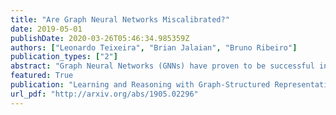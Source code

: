 ```yaml
---
title: "Are Graph Neural Networks Miscalibrated?"
date: 2019-05-01
publishDate: 2020-03-26T05:46:34.985359Z
authors: ["Leonardo Teixeira", "Brian Jalaian", "Bruno Ribeiro"]
publication_types: ["2"]
abstract: "Graph Neural Networks (GNNs) have proven to be successful in many classification tasks, outperforming previous state-of-the-art methods in terms of accuracy. However, accuracy alone is not enough for high-stakes decision making. Decision makers want to know the likelihood that a specific GNN prediction is correct. For this purpose, obtaining calibrated models is essential. In this work, we perform an empirical evaluation of the calibration of state-of-the-art GNNs on multiple datasets. Our experiments show that GNNs can be calibrated in some datasets but also badly miscalibrated in others, and that state-of-the-art calibration methods are helpful but do not fix the problem."
featured: True
publication: "Learning and Reasoning with Graph-Structured Representations Workshop/ICLR"
url_pdf: "http://arxiv.org/abs/1905.02296"
---
```


